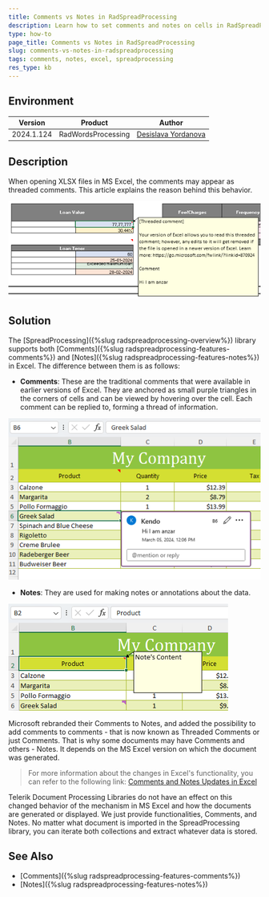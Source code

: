 ```yaml
---
title: Comments vs Notes in RadSpreadProcessing
description: Learn how to set comments and notes on cells in RadSpreadProcessing for Document Processing and understand the difference between Comments and Notes in Excel.
type: how-to
page_title: Comments vs Notes in RadSpreadProcessing
slug: comments-vs-notes-in-radspreadprocessing
tags: comments, notes, excel, spreadprocessing
res_type: kb
---
```


## Environment

| Version | Product | Author | 
| --- | --- | ---- | 
| 2024.1.124 | RadWordsProcessing |[Desislava Yordanova](https://www.telerik.com/blogs/author/desislava-yordanova)| 

## Description
When opening XLSX files in MS Excel, the comments may appear as threaded comments. This article explains the reason behind this behavior.

![Threaded Comments in MS Excel](images/comments-vs-notes-in-radspreadprocessing001.png) 

## Solution

The [SpreadProcessing]({%slug radspreadprocessing-overview%}) library supports both [Comments]({%slug radspreadprocessing-features-comments%}) and [Notes]({%slug radspreadprocessing-features-notes%}) in Excel. The difference between them is as follows:

- **Comments**: These are the traditional comments that were available in earlier versions of Excel. They are anchored as small purple triangles in the corners of cells and can be viewed by hovering over the cell. Each comment can be replied to, forming a thread of information. 

![Comments in MS Excel](images/comments-vs-notes-in-radspreadprocessing002.png)

- **Notes**: They are used for making notes or annotations about the data.

![Notes in MS Excel](images/comments-vs-notes-in-radspreadprocessing003.png)

Microsoft rebranded their Comments to Notes, and added the possibility to add comments to comments - that is now known as Threaded Comments or just Comments. That is why some documents may have Comments and others - Notes. It depends on the MS Excel version on which the document was generated. 

> For more information about the changes in Excel's functionality, you can refer to the following link: [Comments and Notes Updates in Excel](https://insider.microsoft365.com/en-us/blog/comments-and-notes-updates-in-excel-for-the-web)

Telerik Document Processing Libraries do not have an effect on this changed behavior of the mechanism in MS Excel and how the documents are generated or displayed. We just provide functionalities, Comments, and Notes. No matter what document is imported in the SpreadProcessing library, you can iterate both collections and extract whatever data is stored.

## See Also

 * [Comments]({%slug radspreadprocessing-features-comments%})
 * [Notes]({%slug radspreadprocessing-features-notes%})
